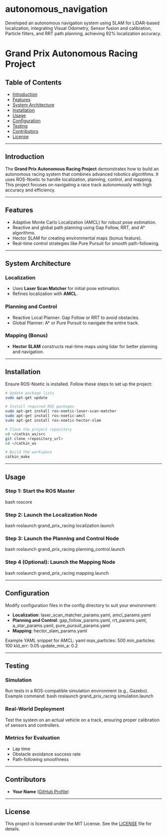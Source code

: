 # autonomous_navigation
Developed an autonomous navigation system using SLAM for LiDAR-based localization, integrating Visual Odometry, Sensor fusion and calibration, Particle filters, and RRT path planning, achieving 92% localization accuracy.

# Grand Prix Autonomous Racing Project

## Table of Contents
- [Introduction](#introduction)
- [Features](#features)
- [System Architecture](#system-architecture)
- [Installation](#installation)
- [Usage](#usage)
- [Configuration](#configuration)
- [Testing](#testing)
- [Contributors](#contributors)
- [License](#license)

---

## Introduction
The **Grand Prix Autonomous Racing Project** demonstrates how to build an autonomous racing system that combines advanced robotics algorithms. It uses ROS-Noetic to handle localization, planning, control, and mapping. This project focuses on navigating a race track autonomously with high accuracy and efficiency.

---

## Features
- Adaptive Monte Carlo Localization (AMCL) for robust pose estimation.
- Reactive and global path planning using Gap Follow, RRT, and A* algorithms.
- Hector SLAM for creating environmental maps (bonus feature).
- Real-time control strategies like Pure Pursuit for smooth path-following.

---

## System Architecture
### Localization
- Uses **Laser Scan Matcher** for initial pose estimation.
- Refines localization with **AMCL**.

### Planning and Control
- Reactive Local Planner: Gap Follow or RRT to avoid obstacles.
- Global Planner: A* or Pure Pursuit to navigate the entire track.

### Mapping (Bonus)
- **Hector SLAM** constructs real-time maps using lidar for better planning and navigation.

---

## Installation
Ensure ROS-Noetic is installed. Follow these steps to set up the project:

```bash
# Update package lists
sudo apt-get update

# Install required ROS packages
sudo apt-get install ros-noetic-laser-scan-matcher
sudo apt-get install ros-noetic-amcl
sudo apt-get install ros-noetic-hector-slam

# Clone the project repository
cd ~/catkin_ws/src
git clone <repository_url>
cd ~/catkin_ws

# Build the workspace
catkin_make
```
---

## Usage
### Step 1: Start the ROS Master
bash
roscore


### Step 2: Launch the Localization Node
bash
roslaunch grand_prix_racing localization.launch


### Step 3: Launch the Planning and Control Node
bash
roslaunch grand_prix_racing planning_control.launch


### Step 4 (Optional): Launch the Mapping Node
bash
roslaunch grand_prix_racing mapping.launch


---

## Configuration
Modify configuration files in the config directory to suit your environment:

- **Localization**: laser_scan_matcher_params.yaml, amcl_params.yaml
- **Planning and Control**: gap_follow_params.yaml, rrt_params.yaml, a_star_params.yaml, pure_pursuit_params.yaml
- **Mapping**: hector_slam_params.yaml

Example YAML snippet for AMCL:
yaml
max_particles: 500
min_particles: 100
kld_err: 0.05
update_min_a: 0.2


---

## Testing
### Simulation
Run tests in a ROS-compatible simulation environment (e.g., Gazebo). Example command:
bash
roslaunch grand_prix_racing simulation.launch


### Real-World Deployment
Test the system on an actual vehicle on a track, ensuring proper calibration of sensors and controllers.

### Metrics for Evaluation
- Lap time
- Obstacle avoidance success rate
- Path-following smoothness

---

## Contributors
- **Your Name** ([GitHub Profile](https://github.com/anuraghruday))

---

## License
This project is licensed under the MIT License. See the [LICENSE](LICENSE) file for details.

